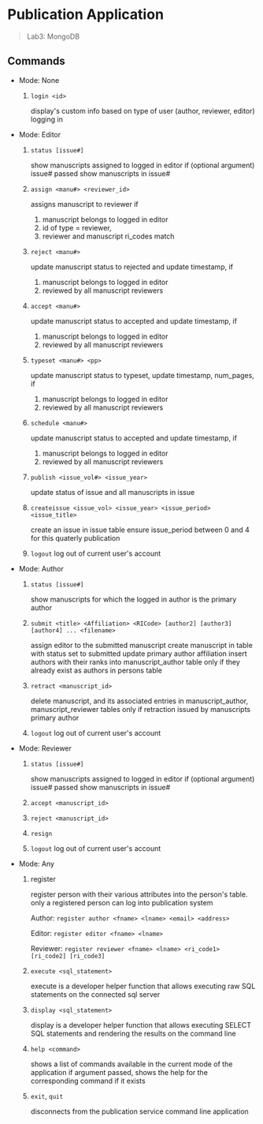 Publication Application 
=======================
> Lab3: MongoDB

Commands
--------
- Mode: None
  1. `login <id>`

     display's custom info based on type of user (author, reviewer, editor) logging in

- Mode: Editor
  1. `status [issue#]`

     show manuscripts assigned to logged in editor
     if (optional argument) issue# passed
     show manuscripts in issue#

  2. `assign <manu#> <reviewer_id>`

     assigns manuscript to reviewer if
     1. manuscript belongs to logged in editor
     2. id of type = reviewer,
     3. reviewer and manuscript ri_codes match

  3. `reject <manu#>`

     update manuscript status to rejected and update timestamp, if
     1. manuscript belongs to logged in editor
     2. reviewed by all manuscript reviewers

  4. `accept <manu#>`

     update manuscript status to accepted and update timestamp, if
     1. manuscript belongs to logged in editor
     2. reviewed by all manuscript reviewers

  5. `typeset <manu#> <pp>`

     update manuscript status to typeset, update timestamp, num_pages, if
     1. manuscript belongs to logged in editor
     2. reviewed by all manuscript reviewers

  6. `schedule <manu#>`

     update manuscript status to accepted and update timestamp, if
     1. manuscript belongs to logged in editor
     2. reviewed by all manuscript reviewers

  7. `publish <issue_vol#> <issue_year>`

     update status of issue and all manuscripts in issue

  8. `createissue <issue_vol> <issue_year> <issue_period> <issue_title>`

     create an issue in issue table
     ensure issue_period between 0 and 4 for this quaterly publication
  9. `logout`
     log out of current user's account


- Mode: Author
  1. `status [issue#]`

     show manuscripts for which the logged in author is the primary author

  2. `submit <title> <Affiliation> <RICode> [author2] [author3] [author4] ... <filename>`

     assign editor to the submitted manuscript
     create manuscript in table with status set to submitted
     update primary author affiliation
     insert authors with their ranks into manuscript_author table only if they already exist as authors in persons table

  3. `retract <manuscript_id>`

     delete manuscript, and its associated entries in manuscript_author, manuscript_reviewer tables only if
     retraction issued by manuscripts primary author

  4. `logout`
     log out of current user's account

- Mode: Reviewer
  1. `status [issue#]`

     show manuscripts assigned to logged in editor
     if (optional argument) issue# passed
     show manuscripts in issue#

  2. `accept <manuscript_id>`
  3. `reject <manuscript_id>`
  4. `resign`
  5. `logout`
     log out of current user's account

- Mode: Any
  1. register

     register person with their various attributes into the person's table. only a registered person can log into publication system

     Author:   `register author <fname> <lname> <email> <address>`


     Editor:   `register editor <fname> <lname>`


     Reviewer: `register reviewer <fname> <lname> <ri_code1> [ri_code2] [ri_code3]`

  2. `execute <sql_statement>`

     execute is a developer helper function that allows executing raw SQL statements on the connected sql server

  3. `display <sql_statement>`

     display is a developer helper function that allows executing SELECT SQL statements and rendering the results on the command line
  4. `help <command>`

     shows a list of commands available in the current mode of the application
     if <command> argument passed, shows the help for the corresponding command if it exists

  5. `exit`, `quit`

     disconnects from the publication service command line application
